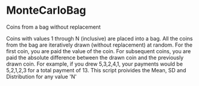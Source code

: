 # MonteCarloBag
Coins from a bag without replacement

Coins with values 1 through N (inclusive) are placed into a bag. All the coins from the bag are iteratively drawn (without replacement) at random. For the first coin, you are paid the value of the coin.
For subsequent coins, you are paid the absolute difference between the drawn coin and the previously drawn coin. For example, if you drew 5,3,2,4,1, your payments would be 5,2,1,2,3 for a total payment of 13.
This script proivides the Mean, SD and Distribution for any value 'N'
